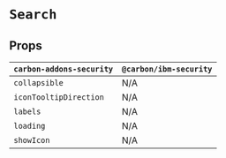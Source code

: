 # `Search`

## Props

| `carbon-addons-security` | `@carbon/ibm-security` |
| ------------------------ | ---------------------- |
| `collapsible`            | N/A                    |
| `iconTooltipDirection`   | N/A                    |
| `labels`                 | N/A                    |
| `loading`                | N/A                    |
| `showIcon`               | N/A                    |
